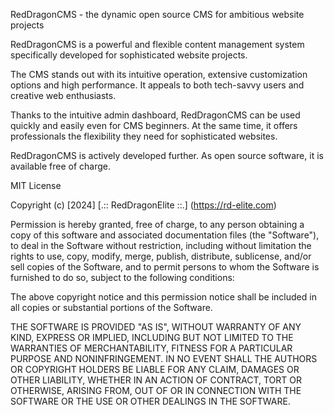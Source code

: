 RedDragonCMS - the dynamic open source CMS for ambitious website projects

RedDragonCMS is a powerful and flexible content management system specifically developed for sophisticated website projects.

The CMS stands out with its intuitive operation, extensive customization options and high performance. 
It appeals to both tech-savvy users and creative web enthusiasts.

Thanks to the intuitive admin dashboard, RedDragonCMS can be used quickly and easily even for CMS beginners. 
At the same time, it offers professionals the flexibility they need for sophisticated websites.

RedDragonCMS is actively developed further. As open source software, it is available free of charge.

MIT License

Copyright (c) [2024] [.:: RedDragonElite ::.] (https://rd-elite.com)

Permission is hereby granted, free of charge, to any person obtaining a copy
of this software and associated documentation files (the "Software"), to deal
in the Software without restriction, including without limitation the rights
to use, copy, modify, merge, publish, distribute, sublicense, and/or sell
copies of the Software, and to permit persons to whom the Software is
furnished to do so, subject to the following conditions:

The above copyright notice and this permission notice shall be included in all
copies or substantial portions of the Software.

THE SOFTWARE IS PROVIDED "AS IS", WITHOUT WARRANTY OF ANY KIND, EXPRESS OR
IMPLIED, INCLUDING BUT NOT LIMITED TO THE WARRANTIES OF MERCHANTABILITY,
FITNESS FOR A PARTICULAR PURPOSE AND NONINFRINGEMENT. IN NO EVENT SHALL THE
AUTHORS OR COPYRIGHT HOLDERS BE LIABLE FOR ANY CLAIM, DAMAGES OR OTHER
LIABILITY, WHETHER IN AN ACTION OF CONTRACT, TORT OR OTHERWISE, ARISING FROM,
OUT OF OR IN CONNECTION WITH THE SOFTWARE OR THE USE OR OTHER DEALINGS IN THE
SOFTWARE.
